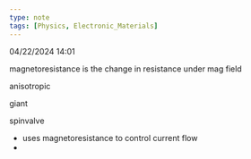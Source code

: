 ```yaml
---
type: note
tags: [Physics, Electronic_Materials]
---
```

04/22/2024 14:01

  

magnetoresistance is the change in resistance under mag field



anisotropic


giant


spinvalve
- uses magnetoresistance to control current flow
- 